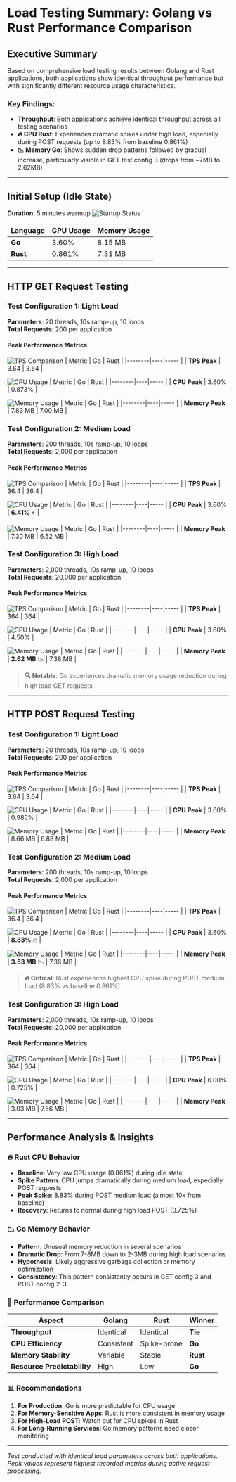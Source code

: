 # Load Testing Summary: Golang vs Rust Performance Comparison

## Executive Summary

Based on comprehensive load testing results between Golang and Rust applications, both applications show identical throughput performance but with significantly different resource usage characteristics.

### Key Findings:
- **Throughput**: Both applications achieve identical throughput across all testing scenarios
- **🔥 CPU Rust**: Experiences dramatic spikes under high load, especially during POST requests (up to 8.83% from baseline 0.861%)
- **📉 Memory Go**: Shows sudden drop patterns followed by gradual increase, particularly visible in GET test config 3 (drops from ~7MB to 2.62MB)

---

## Initial Setup (Idle State)
**Duration**: 5 minutes warmup
![Startup Status](img/image-1.png)

| Language | CPU Usage | Memory Usage |
|----------|-----------|--------------|
| **Go** | 3.60% | 8.15 MB |
| **Rust** | 0.861% | 7.31 MB |

---

## HTTP GET Request Testing

### Test Configuration 1: Light Load
**Parameters**: 20 threads, 10s ramp-up, 10 loops  
**Total Requests**: 200 per application

#### Peak Performance Metrics
![TPS Comparison](img/get/image-1.png)
| Metric | Go | Rust |
|--------|----|----- |
| **TPS Peak** | 3.64 | 3.64 |

![CPU Usage](img/get/image-2.png)
| Metric | Go | Rust |
|--------|----|----- |
| **CPU Peak** | 3.60% | 0.873% |

![Memory Usage](img/get/image-3.png)
| Metric | Go | Rust |
|--------|----|----- |
| **Memory Peak** | 7.83 MB | 7.00 MB |

### Test Configuration 2: Medium Load  
**Parameters**: 200 threads, 10s ramp-up, 10 loops  
**Total Requests**: 2,000 per application

#### Peak Performance Metrics
![TPS Comparison](img/get/image-4.png)
| Metric | Go | Rust |
|--------|----|----- |
| **TPS Peak** | 36.4 | 36.4 |

![CPU Usage](img/get/image-5.png)
| Metric | Go | Rust |
|--------|----|----- |
| **CPU Peak** | 3.60% | **6.41%** ⚡ |

![Memory Usage](img/get/image-6.png)
| Metric | Go | Rust |
|--------|----|----- |
| **Memory Peak** | 7.30 MB | 6.52 MB |

### Test Configuration 3: High Load
**Parameters**: 2,000 threads, 10s ramp-up, 10 loops  
**Total Requests**: 20,000 per application

#### Peak Performance Metrics
![TPS Comparison](img/get/image-7.png)
| Metric | Go | Rust |
|--------|----|----- |
| **TPS Peak** | 364 | 364 |

![CPU Usage](img/get/image-8.png)
| Metric | Go | Rust |
|--------|----|----- |
| **CPU Peak** | 3.60% | 4.50% |

![Memory Usage](img/get/image-9.png)
| Metric | Go | Rust |
|--------|----|----- |
| **Memory Peak** | **2.62 MB** 📉 | 7.38 MB |

> **🔍 Notable**: Go experiences dramatic memory usage reduction during high load GET requests

---

## HTTP POST Request Testing

### Test Configuration 1: Light Load
**Parameters**: 20 threads, 10s ramp-up, 10 loops  
**Total Requests**: 200 per application

#### Peak Performance Metrics
![TPS Comparison](img/post/image-1.png)
| Metric | Go | Rust |
|--------|----|----- |
| **TPS Peak** | 3.64 | 3.64 |

![CPU Usage](img/post/image-2.png)
| Metric | Go | Rust |
|--------|----|----- |
| **CPU Peak** | 3.60% | 0.985% |

![Memory Usage](img/post/image-3.png)
| Metric | Go | Rust |
|--------|----|----- |
| **Memory Peak** | 8.66 MB | 6.88 MB |

### Test Configuration 2: Medium Load
**Parameters**: 200 threads, 10s ramp-up, 10 loops  
**Total Requests**: 2,000 per application

#### Peak Performance Metrics
![TPS Comparison](img/post/image-4.png)
| Metric | Go | Rust |
|--------|----|----- |
| **TPS Peak** | 36.4 | 36.4 |

![CPU Usage](img/post/image-5.png)
| Metric | Go | Rust |
|--------|----|----- |
| **CPU Peak** | 3.60% | **8.83%** 🔥 |

![Memory Usage](img/post/image-6.png)
| Metric | Go | Rust |
|--------|----|----- |
| **Memory Peak** | **3.53 MB** 📉 | 7.36 MB |

> **🔥 Critical**: Rust experiences highest CPU spike during POST medium load (8.83% vs baseline 0.861%)

### Test Configuration 3: High Load
**Parameters**: 2,000 threads, 10s ramp-up, 10 loops  
**Total Requests**: 20,000 per application

#### Peak Performance Metrics
![TPS Comparison](img/post/image-7.png)
| Metric | Go | Rust |
|--------|----|----- |
| **TPS Peak** | 364 | 364 |

![CPU Usage](img/post/image-8.png)
| Metric | Go | Rust |
|--------|----|----- |
| **CPU Peak** | 6.00% | 0.725% |

![Memory Usage](img/post/image-9.png)
| Metric | Go | Rust |
|--------|----|----- |
| **Memory Peak** | 3.03 MB | 7.56 MB |

---

## Performance Analysis & Insights

### 🔥 Rust CPU Behavior
- **Baseline**: Very low CPU usage (0.861%) during idle state
- **Spike Pattern**: CPU jumps dramatically during medium load, especially POST requests
- **Peak Spike**: 8.83% during POST medium load (almost 10x from baseline)
- **Recovery**: Returns to normal during high load POST (0.725%)

### 📉 Go Memory Behavior  
- **Pattern**: Unusual memory reduction in several scenarios
- **Dramatic Drop**: From 7-8MB down to 2-3MB during high load scenarios
- **Hypothesis**: Likely aggressive garbage collection or memory optimization
- **Consistency**: This pattern consistently occurs in GET config 3 and POST config 2-3

### 🎯 Performance Comparison
| Aspect | Golang | Rust | Winner |
|--------|--------|------|--------|
| **Throughput** | Identical | Identical | **Tie** |
| **CPU Efficiency** | Consistent | Spike-prone | **Go** |
| **Memory Stability** | Variable | Stable | **Rust** |
| **Resource Predictability** | High | Low | **Go** |

### 📊 Recommendations
1. **For Production**: Go is more predictable for CPU usage
2. **For Memory-Sensitive Apps**: Rust is more consistent in memory usage
3. **For High-Load POST**: Watch out for CPU spikes in Rust
4. **For Long-Running Services**: Go memory patterns need closer monitoring

---

*Test conducted with identical load parameters across both applications. Peak values represent highest recorded metrics during active request processing.*